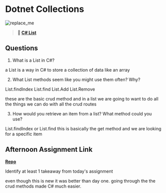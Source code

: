 # Dotnet Collections

![replace_me](https://codeworks.blob.core.windows.net/public/assets/img/illustrations/placeholder.svg)

> **📖 [C# List](https://codeworksacademy.com/fs-student-guide/resources/wk10/02-List-Methods)**

## Questions

1. What is a List in C#?

a List is a way in C# to store a collection of data like an array

2. What List methods seem like you might use them often? Why?

List.findIndex
List.find
List.Add
List.Remove

these are the basic crud method and in a list we are going to want to do all the things we can do with all the crud routes 


3. How would you retrieve an item from a list? What method could you use?

List.findIndex or List.find this is basically the get method and we are looking for a specific item

## Afternoon Assignment Link

**[Repo](https://github.com/NikolasLyons/dotnetGregslist.git)**

Identify at least 1 takeaway from today's assignment

even though this is new it was better than day one. going through the the crud methods made C# much easier.  

